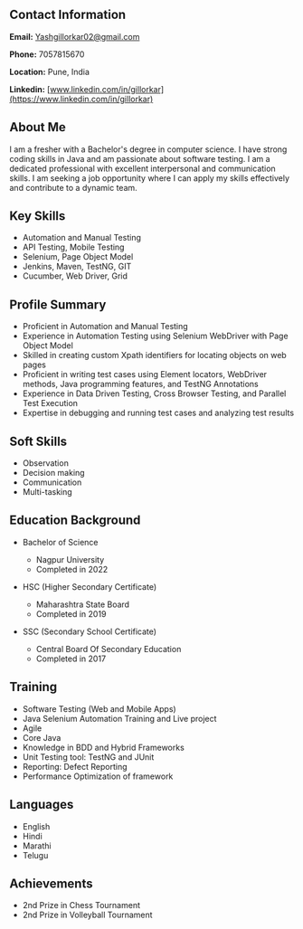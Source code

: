 
## Contact Information

**Email:** Yashgillorkar02@gmail.com

**Phone:** 7057815670

**Location:** Pune, India

**Linkedin:** [www.linkedin.com/in/gillorkar](https://www.linkedin.com/in/gillorkar)


## About Me

I am a fresher with a Bachelor's degree in computer science. I have strong coding skills in Java and am passionate about software testing. I am a dedicated professional with excellent interpersonal and communication skills. I am seeking a job opportunity where I can apply my skills effectively and contribute to a dynamic team.

## Key Skills

- Automation and Manual Testing
- API Testing, Mobile Testing
- Selenium, Page Object Model
- Jenkins, Maven, TestNG, GIT
- Cucumber, Web Driver, Grid

## Profile Summary

- Proficient in Automation and Manual Testing
- Experience in Automation Testing using Selenium WebDriver with Page Object Model
- Skilled in creating custom Xpath identifiers for locating objects on web pages
- Proficient in writing test cases using Element locators, WebDriver methods, Java programming features, and TestNG Annotations
- Experience in Data Driven Testing, Cross Browser Testing, and Parallel Test Execution
- Expertise in debugging and running test cases and analyzing test results

## Soft Skills

- Observation
- Decision making
- Communication
- Multi-tasking

## Education Background

- Bachelor of Science
  - Nagpur University
  - Completed in 2022

- HSC (Higher Secondary Certificate)
  - Maharashtra State Board
  - Completed in 2019

- SSC (Secondary School Certificate)
   - Central Board Of Secondary Education
   - Completed in 2017

## Training

- Software Testing (Web and Mobile Apps)
- Java Selenium Automation Training and Live project
- Agile
- Core Java
- Knowledge in BDD and Hybrid Frameworks
- Unit Testing tool: TestNG and JUnit
- Reporting: Defect Reporting
- Performance Optimization of framework

## Languages

- English
- Hindi
- Marathi
- Telugu

## Achievements

- 2nd Prize in Chess Tournament
- 2nd Prize in Volleyball Tournament
